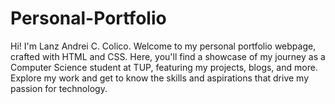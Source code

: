# Personal-Portfolio
Hi! I'm Lanz Andrei C. Colico. Welcome to my personal portfolio webpage, crafted with HTML and CSS. Here, you'll find a showcase of my journey as a Computer Science student at TUP, featuring my projects, blogs, and more. Explore my work and get to know the skills and aspirations that drive my passion for technology. 
